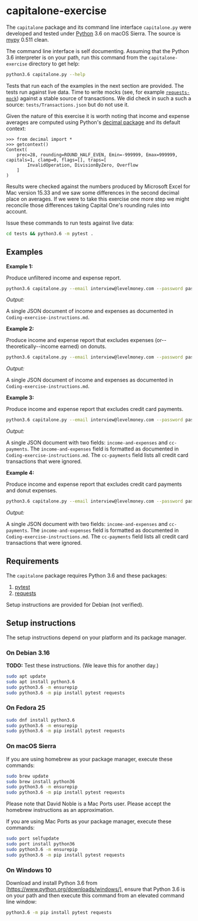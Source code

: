 # capitalone-exercise

The `capitalone` package and its command line interface `capitalone.py` were developed and tested under 
[Python](https://goo.gl/WxZLS2) 3.6 on macOS Sierra. The source is [mypy](https://goo.gl/Un5F1A) 0.511 clean.

The command line interface is self documenting. Assuming that the Python 3.6 interpreter is on your path, run this 
command from the `capitalone-exercise` directory to get help:

```bash
python3.6 capitalone.py --help
```

Tests that run each of the examples in the next section are provided. The tests run against live data. Time to write 
mocks (see, for example [`requests-mock`](https://pypi.python.org/pypi/requests-mock)) against a stable source of
transactions. We did check in such a such a source: `tests/Transactions.json` but do not use it.

Given the nature of this exercise it is worth noting that income and expense averages are computed using Python's
[decimal package](https://docs.python.org/2/library/decimal.html) and its default context:

```
>>> from decimal import *
>>> getcontext()
Context(
    prec=28, rounding=ROUND_HALF_EVEN, Emin=-999999, Emax=999999, capitals=1, clamp=0, flags=[], traps=[
        InvalidOperation, DivisionByZero, Overflow
    ]
)
```

Results were checked against the numbers produced by Microsoft Excel for Mac version 15.33 and we saw some differences
in the second decimal place on averages. If we were to take this exercise one more step we might reconcile those
differences taking Capital One's rounding rules into account.

Issue these commands to run tests against live data:

```bash
cd tests && python3.6 -m pytest .
```

## Examples

**Example 1:**

Produce unfiltered income and expense report.

```bash
python3.6 capitalone.py --email interview@levelmoney.com --password password2
```

*Output:* 

A single JSON document of income and expenses as documented in `Coding-exercise-instructions.md`.

**Example 2:**

Produce income and expense report that excludes expenses (or--theoretically--income earned) on donuts.

```bash
python3.6 capitalone.py --email interview@levelmoney.com --password password2 --ignore-donuts
```

*Output:* 

A single JSON document of income and expenses as documented in `Coding-exercise-instructions.md`.

**Example 3:**

Produce income and expense report that excludes credit card payments.

```bash
python3.6 capitalone.py --email interview@levelmoney.com --password password2 --ignore-cc-payments
```
*Output:* 

A single JSON document with two fields: `income-and-expenses` and `cc-payments`. The `income-and-expenses` field
is formatted as documented in `Coding-exercise-instructions.md`. The `cc-payments` field lists all credit card
transactions that were ignored.

**Example 4:**

Produce income and expense report that excludes credit card payments and donut expenses.

```bash
python3.6 capitalone.py --email interview@levelmoney.com --password password2 --ignore-cc-payments --ignore-donuts
```

*Output:* 

A single JSON document with two fields: `income-and-expenses` and `cc-payments`. The `income-and-expenses` field
is formatted as documented in `Coding-exercise-instructions.md`. The `cc-payments` field lists all credit card
transactions that were ignored.

## Requirements

The `capitalone` package requires Python 3.6 and these packages:
 
1. [pytest](https://goo.gl/9Jhu8G)
2. [requests](http://docs.python-requests.org/en/master/)

Setup instructions are provided for Debian (not verified).  

## Setup instructions

The setup instructions depend on your platform and its package manager.

### On Debian 3.16

**TODO:** Test these instructions. (We leave this for another day.)

```bash
sudo apt update
sudo apt install python3.6
sudo python3.6 -m ensurepip
sudo python3.6 -m pip install pytest requests
```

### On Fedora 25

```bash
sudo dnf install python3.6
sudo python3.6 -m ensurepip
sudo python3.6 -m pip install pytest requests
```

### On macOS Sierra

If you are using homebrew as your package manager, execute these commands:

```bash
sudo brew update
sudo brew install python36
sudo python3.6 -m ensurepip
sudo python3.6 -m pip install pytest requests
```

Please note that David Noble is a Mac Ports user. Please accept the homebrew instructions as an approximation.

If you are using Mac Ports as your package manager, execute these commands:

```bash
sudo port selfupdate
sudo port install python36
sudo python3.6 -m ensurepip
sudo python3.6 -m pip install pytest requests
```

### On Windows 10

Download and install Python 3.6 from [https://www.python.org/downloads/windows/], ensure that Python 3.6 is on 
your path and then execute this command from an elevated command line window:

```cmd
python3.6 -m pip install pytest requests
```
